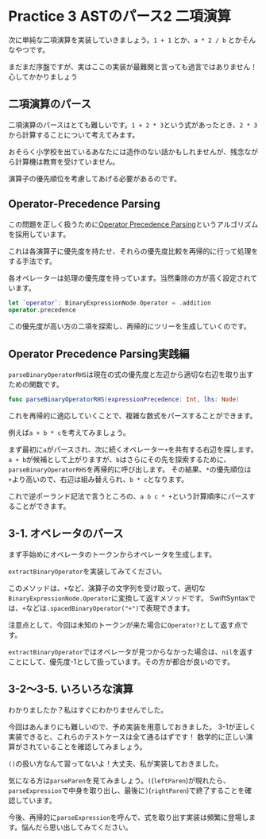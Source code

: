 # Practice 3 ASTのパース2 二項演算

次に単純な二項演算を実装していきましょう。`1 + 1` とか、`a * 2 / b` とかそんなやつです。

まだまだ序盤ですが、実はここの実装が最難関と言っても過言ではありません！心してかかりましょう

## 二項演算のパース

二項演算のパースはとても難しいです。`1 + 2 * 3`という式があったとき、`2 * 3`から計算することについて考えてみます。

おそらく小学校を出ているあなたには造作のない話かもしれませんが、残念ながら計算機は教育を受けていません。

演算子の優先順位を考慮してあげる必要があるのです。

## Operator-Precedence Parsing

この問題を正しく扱うために[Operator Precedence Parsing](https://en.wikipedia.org/wiki/Operator-precedence_parser)というアルゴリズムを採用しています。
 
これは各演算子に優先度を持たせ、それらの優先度比較を再帰的に行って処理をする手法です。

各オペレーターは処理の優先度を持っています。当然乗除の方が高く設定されています。

```swift
let `operator`: BinaryExpressionNode.Operator = .addition
operator.precedence
```

この優先度が高い方の二項を探索し、再帰的にツリーを生成していくのです。

## Operator Precedence Parsing実践編

`parseBinaryOperatorRHS`は現在の式の優先度と左辺から適切な右辺を取り出すための関数です。

```swift
func parseBinaryOperatorRHS(expressionPrecedence: Int, lhs: Node)
```

これを再帰的に適応していくことで、複雑な数式をパースすることができます。

例えば`a + b * c`を考えてみましょう。


まず最初に`a`がパースされ、次に続くオペレーター`+`を共有する右辺を探します。
`a + b`が候補として上がりますが、`b`はさらにその先を探索するために、`parseBinaryOperatorRHS`を再帰的に呼び出します。
その結果、`*`の優先順位は`+`より高いので、右辺は組み替えられ、`b * c`となります。


これで逆ポーランド記法で言うところの、`a b c * +`という計算順序にパースすることができます。

## 3-1. オペレータのパース

まず手始めにオペレータのトークンからオペレータを生成します。

`extractBinaryOperator`を実装してみてください。

このメソッドは、`+`など、演算子の文字列を受け取って、適切な`BinaryExpressionNode.Operator`に変換して返すメソッドです。
SwiftSyntaxでは、`+`などは`.spacedBinaryOperator("+")`で表現できます。

注意点として、今回は未知のトークンが来た場合に`Operator?`として返す点です。

`extractBinaryOperator`ではオペレータが見つからなかった場合は、`nil`を返すことにして、優先度-1として扱っています。その方が都合が良いのです。

## 3-2〜3-5. いろいろな演算

わかりましたか？私はすぐにわかりませんでした。

今回はあんまりにも難しいので、予め実装を用意しておきました。
3-1が正しく実装できると、これらのテストケースは全て通るはずです！
数学的に正しい演算がされていることを確認してみましょう。

`()`の扱い方なんて習ってないよ！大丈夫、私が実装しておきました。

気になる方は`parseParen`を見てみましょう。`(`(`leftParen`)が現れたら、`parseExpression`で中身を取り出し、最後に`)`(`rightParen`)で終了することを確認しています。

今後、再帰的に`parseExpression`を呼んで、式を取り出す実装は頻繁に登場します。悩んだら思い出してみてください。

